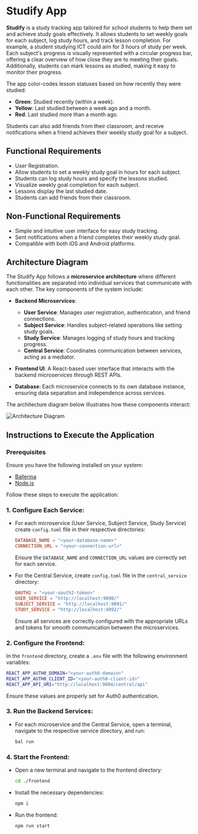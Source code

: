 # Studify App

**Studify** is a study tracking app tailored for school students to help them set and achieve study goals effectively. It allows students to set weekly goals for each subject, log study hours, and track lesson completion. For example, a student studying ICT could aim for 3 hours of study per week. Each subject's progress is visually represented with a circular progress bar, offering a clear overview of how close they are to meeting their goals. Additionally, students can mark lessons as studied, making it easy to monitor their progress.

The app color-codes lesson statuses based on how recently they were studied:

- **Green**: Studied recently (within a week).
- **Yellow**: Last studied between a week ago and a month.
- **Red**: Last studied more than a month ago.

Students can also add friends from their classroom, and receive notifications when a friend achieves their weekly study goal for a subject.

## Functional Requirements

- User Registration.
- Allow students to set a weekly study goal in hours for each subject.
- Students can log study hours and specify the lessons studied.
- Visualize weekly goal completion for each subject.
- Lessons display the last studied date.
- Students can add friends from their classroom.

## Non-Functional Requirements

- Simple and intuitive user interface for easy study tracking.
- Sent notifications when a friend completes their weekly study goal.
- Compatible with both iOS and Android platforms.

## Architecture Diagram

The Studify App follows a **microservice architecture** where different functionalities are separated into individual services that communicate with each other. The key components of the system include:

- **Backend Microservices**:

  - **User Service**: Manages user registration, authentication, and friend connections.
  - **Subject Service**: Handles subject-related operations like setting study goals.
  - **Study Service**: Manages logging of study hours and tracking progress.
  - **Central Service**: Coordinates communication between services, acting as a mediator.

- **Frontend UI**: A React-based user interface that interacts with the backend microservices through REST APIs.

- **Database**: Each microservice connects to its own database instance, ensuring data separation and independence across services.

The architecture diagram below illustrates how these components interact:

![Architecture Diagram](https://firebasestorage.googleapis.com/v0/b/chat-c9b11.appspot.com/o/Architecture%20Diagram.png?alt=media&token=52d5161a-7779-4840-a7ec-e7ca20d0bedf)

## Instructions to Execute the Application

### Prerequisites

Ensure you have the following installed on your system:

- [Ballerina](https://ballerina.io/downloads/)
- [Node.js](https://nodejs.org/en/download/)

Follow these steps to execute the application:

### 1. Configure Each Service:

- For each microservice (User Service, Subject Service, Study Service) create `config.toml` file in their respective directories:

  ```toml
  DATABASE_NAME = "<your-database-name>"
  CONNECTION_URL = "<your-connection-url>"
  ```

  Ensure the `DATABASE_NAME` and `CONNECTION_URL` values are correctly set for each service.

- For the Central Service, create `config.toml` file in the `central_service` directory:

  ```toml
  OAUTH2 = "<your-oauth2-token>"
  USER_SERVICE = "http://localhost:9090/"
  SUBJECT_SERVICE = "http://localhost:9091/"
  STUDY_SERVICE = "http://localhost:9092/"
  ```

  Ensure all services are correctly configured with the appropriate URLs and tokens for smooth communication between the microservices.

### 2. Configure the Frontend:

In the `frontend` directory, create a `.env` file with the following environment variables:

```bash
REACT_APP_AUTH0_DOMAIN="<your-auth0-domain>"
REACT_APP_AUTH0_CLIENT_ID="<your-auth0-client-id>"
REACT_APP_API_URI="http://localhost:9094/central/api"
```

Ensure these values are properly set for Auth0 authentication.

### 3. Run the Backend Services:

- For each microservice and the Central Service, open a terminal, navigate to the respective service directory, and run:

  ```bash
  bal run
  ```

### 4. Start the Frontend:

- Open a new terminal and navigate to the frontend directory:

  ```bash
  cd ./frontend
  ```

- Install the necessary dependencies:
  ```bash
  npm i
  ```
- Run the frontend:
  ```bash
  npm run start
  ```
